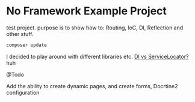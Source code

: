 # No Framework Example Project

test project. purpose is to show how to: Routing, loC, DI, Reflection and other stuff.

```bash
composer update
```
I decided to play around with different libraries etc.
[DI vs ServiceLocator?](http://stackoverflow.com/questions/1557781/whats-the-difference-between-the-dependency-injection-and-service-locator-patte) huh

@Todo

Add the ability to create dynamic pages, and create forms, Docrtine2 configuration
